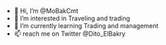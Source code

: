 - 👋 Hi, I’m @MoBakCmt
- 👀 I’m interested in Traveling and trading
- 🌱 I’m currently learning Trading and management
- 📫 reach me on Twitter @Dito_ElBakry

<!---
MoBakCmt/MoBakCmt is a ✨ special ✨ repository because its `README.md` (this file) appears on your GitHub profile.
You can click the Preview link to take a look at your changes.
--->
